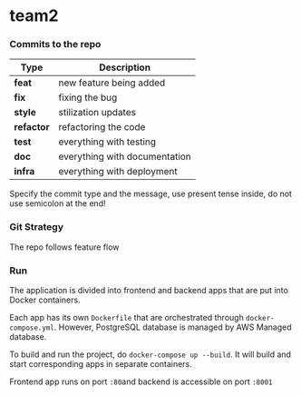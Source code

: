 # team2

### Commits to the repo

| Type         | Description                   |
|--------------|-------------------------------|
| **feat**     | new feature being added       |
| **fix**      | fixing the bug                |
| **style**    | stilization updates           |
| **refactor** | refactoring the code          |
| **test**     | everything with testing       |
| **doc**      | everything with documentation |
| **infra**    | everything with deployment    |

Specify the commit type and the message, use present tense inside, do not use semicolon at the end!


### Git Strategy 

The repo follows feature flow


### Run

The application is divided into frontend and backend apps that are put into Docker containers. 

Each app has its own ```Dockerfile``` 
that are orchestrated through ```docker-compose.yml```. However, PostgreSQL database is managed by AWS Managed database.

To build and run the project, do ```docker-compose up --build```. It will build and start corresponding apps in separate containers. 

Frontend app runs on port ```:80```and backend is accessible on port ```:8001```

